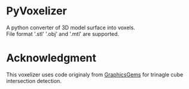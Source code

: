 # PyVoxelizer
A python converter of 3D model surface into voxels.  
File format '.stl' '.obj' and '.mtl' are supported.  

# Acknowledgment
This voxelizer uses code originaly from [GraphicsGems](https://github.com/erich666/GraphicsGems/blob/master/gemsiii/triangleCube.c) for trinagle cube intersection detection.

